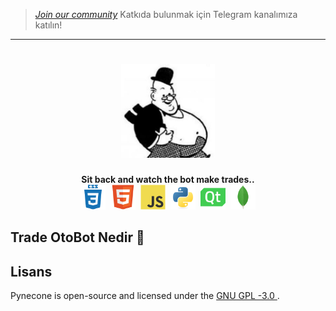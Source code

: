 > *[Join our community](https://t.me/easytrad4bot)* Katkıda bulunmak için Telegram kanalımıza katılın! 

----
<div align="center">

<h1 align="center">
  <img width="150" src="docs/Images/oto_bot.jpg#gh-light-mode-only" alt="Trade OtoBot Logo">
</h1>
<b>Sit back and watch the bot make trades..</b>

<div>
  <img src="https://github.com/devicons/devicon/blob/master/icons/css3/css3-plain-wordmark.svg"  title="CSS3" alt="CSS" width="40" height="40"/>&nbsp;
  <img src="https://github.com/devicons/devicon/blob/master/icons/html5/html5-original.svg" title="HTML5" alt="HTML" width="40" height="40"/>&nbsp;
  <img src="https://github.com/devicons/devicon/blob/master/icons/javascript/javascript-original.svg" title="JavaScript" alt="JavaScript" width="40" height="40"/>&nbsp;
  <img src="https://github.com/devicons/devicon/blob/master/icons/python/python-original.svg" title="Python" **alt="Python" width="40" height="40"/>&nbsp;
  <img src="https://github.com/devicons/devicon/blob/master/icons/qt/qt-original.svg" title="Qt" **alt="qt" width="40" height="40"/>&nbsp;
    <img src="https://github.com/devicons/devicon/blob/master/icons/mongodb/mongodb-original.svg" title="MongoDb" **alt="Mongo" width="40" height="40"/>
</div>

<div align="left">

## Trade OtoBot Nedir :thinking:
## Lisans

Pynecone is open-source and licensed under the [ GNU GPL -3.0 ](LICENSE).